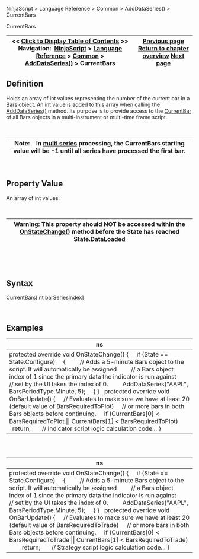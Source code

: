 ﻿


NinjaScript \> Language Reference \> Common \> AddDataSeries() \> CurrentBars






















CurrentBars







| \<\< [Click to Display Table of Contents](currentbars.md) \>\> **Navigation:**     [NinjaScript](ninjascript.md) \> [Language Reference](language_reference_wip.md) \> [Common](common.md) \> [AddDataSeries()](adddataseries.md) \> CurrentBars | [Previous page](barsperiods.md) [Return to chapter overview](adddataseries.md) [Next page](alert__debugging_and_sharing.md) |
| --- | --- |











## Definition


Holds an array of int values representing the number of the current bar in a Bars object. An int value is added to this array when calling the [AddDataSeries()](adddataseries.md) method. Its purpose is to provide access to the [CurrentBar](currentbar.md) of all Bars objects in a multi\-instrument or multi\-time frame script. 


 




| Note:    In [multi series](multi-time_frame__instruments.md) processing, the CurrentBars starting value will be \-1 until all series have processed the first bar. |
| --- |



 


## 


## Property Value


An array of int values.


 




| Warning: This property should NOT be accessed within the [OnStateChange()](onstatechange.md) method before the State has reached State.DataLoaded |
| --- |



 


 


## Syntax


CurrentBars\[int barSeriesIndex]


 


## Examples




| ns |
| --- |
| protected override void OnStateChange() {      if (State \=\= State.Configure)      {          // Adds a 5\-minute Bars object to the script. It will automatically be assigned          // a Bars object index of 1 since the primary data the indicator is run against          // set by the UI takes the index of 0\.          AddDataSeries("AAPL", BarsPeriodType.Minute, 5);      } }   protected override void OnBarUpdate() {      // Evaluates to make sure we have at least 20 (default value of BarsRequiredToPlot)      // or more bars in both Bars objects before continuing.      if (CurrentBars\[0] \< BarsRequiredToPlot \|\| CurrentBars\[1] \< BarsRequiredToPlot)          return;        // Indicator script logic calculation code... } |



 


## 




| ns |
| --- |
| protected override void OnStateChange() {      if (State \=\= State.Configure)      {          // Adds a 5\-minute Bars object to the script. It will automatically be assigned          // a Bars object index of 1 since the primary data the indicator is run against          // set by the UI takes the index of 0\.          AddDataSeries("AAPL", BarsPeriodType.Minute, 5);      } }   protected override void OnBarUpdate() {      // Evaluates to make sure we have at least 20 (default value of BarsRequiredToTrade)      // or more bars in both Bars objects before continuing.      if (CurrentBars\[0] \< BarsRequiredToTrade \|\| CurrentBars\[1] \< BarsRequiredToTrade)          return;        // Strategy script logic calculation code... } |









